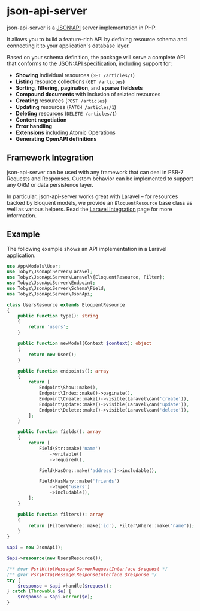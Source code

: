 # json-api-server

json-api-server is a [JSON:API](http://jsonapi.org) server implementation in
PHP.

It allows you to build a feature-rich API by defining resource schema and
connecting it to your application's database layer.

Based on your schema definition, the package will serve a complete API that
conforms to the [JSON:API specification](https://jsonapi.org/format/), including
support for:

-   **Showing** individual resources (`GET /articles/1`)
-   **Listing** resource collections (`GET /articles`)
-   **Sorting**, **filtering**, **pagination**, and **sparse fieldsets**
-   **Compound documents** with inclusion of related resources
-   **Creating** resources (`POST /articles`)
-   **Updating** resources (`PATCH /articles/1`)
-   **Deleting** resources (`DELETE /articles/1`)
-   **Content negotiation**
-   **Error handling**
-   **Extensions** including Atomic Operations
-   **Generating OpenAPI definitions**

## Framework Integration

json-api-server can be used with any framework that can deal in PSR-7 Requests
and Responses. Custom behavior can be implemented to support any ORM or data
persistence layer.

In particular, json-api-server works great with Laravel – for resources backed
by Eloquent models, we provide an `EloquentResource` base class as well as
various helpers. Read the [Laravel Integration](laravel.md) page for more
information.

## Example

The following example shows an API implementation in a Laravel application.

```php
use App\Models\User;
use Tobyz\JsonApiServer\Laravel;
use Tobyz\JsonApiServer\Laravel\{EloquentResource, Filter};
use Tobyz\JsonApiServer\Endpoint;
use Tobyz\JsonApiServer\Schema\Field;
use Tobyz\JsonApiServer\JsonApi;

class UsersResource extends EloquentResource
{
    public function type(): string
    {
        return 'users';
    }

    public function newModel(Context $context): object
    {
        return new User();
    }

    public function endpoints(): array
    {
        return [
            Endpoint\Show::make(),
            Endpoint\Index::make()->paginate(),
            Endpoint\Create::make()->visible(Laravel\can('create')),
            Endpoint\Update::make()->visible(Laravel\can('update')),
            Endpoint\Delete::make()->visible(Laravel\can('delete')),
        ];
    }

    public function fields(): array
    {
        return [
            Field\Str::make('name')
                ->writable()
                ->required(),

            Field\HasOne::make('address')->includable(),

            Field\HasMany::make('friends')
                ->type('users')
                ->includable(),
        ];
    }

    public function filters(): array
    {
        return [Filter\Where::make('id'), Filter\Where::make('name')];
    }
}

$api = new JsonApi();

$api->resource(new UsersResource());

/** @var Psr\Http\Message\ServerRequestInterface $request */
/** @var Psr\Http\Message\ResponseInterface $response */
try {
    $response = $api->handle($request);
} catch (Throwable $e) {
    $response = $api->error($e);
}
```
